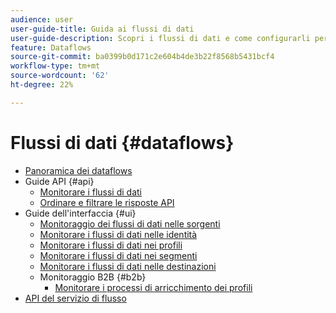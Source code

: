 ```yaml
---
audience: user
user-guide-title: Guida ai flussi di dati
user-guide-description: Scopri i flussi di dati e come configurarli per i diversi servizi.
feature: Dataflows
source-git-commit: ba0399b0d171c2e604b4de3b22f8568b5431bcf4
workflow-type: tm+mt
source-wordcount: '62'
ht-degree: 22%

---
```



# Flussi di dati {#dataflows}

- [Panoramica dei dataflows](./home.md)
- Guide API {#api}
   - [Monitorare i flussi di dati](./api/monitor.md)
   - [Ordinare e filtrare le risposte API](./api/sort-and-filter.md)
- Guide dell&#39;interfaccia {#ui}
   - [Monitoraggio dei flussi di dati nelle sorgenti](./ui/monitor-sources.md)
   - [Monitorare i flussi di dati nelle identità](./ui/monitor-identities.md)
   - [Monitorare i flussi di dati nei profili](./ui/monitor-profiles.md)
   - [Monitorare i flussi di dati nei segmenti](./ui/monitor-segments.md)
   - [Monitorare i flussi di dati nelle destinazioni](./ui/monitor-destinations.md)
   - Monitoraggio B2B {#b2b}
      - [Monitorare i processi di arricchimento dei profili](./ui/b2b/monitor-profile-enrichment.md)
- [API del servizio di flusso](https://www.adobe.io/experience-platform-apis/references/flow-service/)